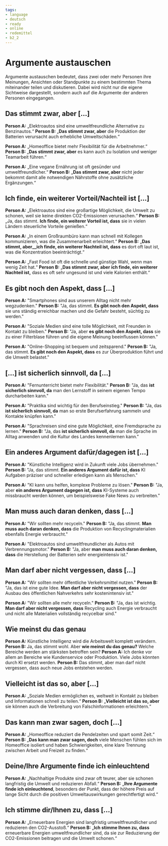 ```yaml
---
tags:
- language
- deutsch
- ready
- online
- redemittel
- b2_2
---
```


# Argumente austauschen

Argumente austauschen bedeutet, dass zwei oder mehr Personen ihre Meinungen, Ansichten oder Standpunkte zu einem bestimmten Thema miteinander teilen und diskutieren. Dabei wird nicht nur die eigene Sichtweise dargestellt, sondern auch auf die Argumente der anderen Personen eingegangen.

## Das stimmt zwar, aber [...]

__Person A:__ „Elektroautos sind eine umweltfreundliche Alternative zu Benzinautos.“
__Person B:__ „__Das stimmt zwar, aber__ die Produktion der Batterien verursacht auch erhebliche Umweltschäden.“

__Person A:__ „Homeoffice bietet mehr Flexibilität für die Arbeitnehmer.“
__Person B:__ „__Das stimmt zwar, aber__ es kann auch zu Isolation und weniger Teamarbeit führen.“

__Person A:__ „Eine vegane Ernährung ist oft gesünder und umweltfreundlicher.“
__Person B:__ „__Das stimmt zwar, aber__ nicht jeder bekommt damit alle notwendigen Nährstoffe ohne zusätzliche Ergänzungen.“

## Ich finde, ein weiterer Vorteil/Nachteil ist [...]

__Person A:__ „Elektroautos sind eine großartige Möglichkeit, die Umwelt zu schonen, weil sie keine direkten CO2-Emissionen verursachen.“
__Person B:__ „Ja, das stimmt. __Ich finde, ein weiterer Vorteil ist, dass__ sie in vielen Ländern steuerliche Vorteile genießen.“

__Person A:__ „In einem Großraumbüro kann man schnell mit Kollegen kommunizieren, was die Zusammenarbeit erleichtert.“
__Person B:__ „__Das stimmt, aber__ich finde, ein weiterer Nachteil ist, dass__ es dort oft laut ist, was die Konzentration beeinträchtigt.“

__Person A:__ „Fast Food ist oft die schnelle und günstige Wahl, wenn man wenig Zeit hat.“
__Person B:__ „__Das stimmt zwar, aber__ __ich finde, ein weiterer Nachteil ist,__ dass es oft sehr ungesund ist und viele Kalorien enthält.“

## Es gibt noch den Aspekt, dass [...]

__Person A:__ "Smartphones sind aus unserem Alltag nicht mehr wegzudenken."
__Person B:__ "Ja, das stimmt. __Es gibt noch den Aspekt, dass__ sie uns ständig erreichbar machen und die Gefahr besteht, süchtig zu werden."

__Person A:__ "Soziale Medien sind eine tolle Möglichkeit, mit Freunden in Kontakt zu bleiben."
__Person B:__ "Ja, aber __es gibt noch den Aspekt, dass__ sie zu einer Filterblase führen und die eigene Meinung beeinflussen können."

__Person A:__ "Online-Shopping ist bequem und zeitsparend."
__Person B:__ "Ja, das stimmt. __Es gibt noch den Aspekt, dass__ es zur Überproduktion führt und die Umwelt belastet."

## [...] ist sicherlich sinnvoll, da [...]

__Person A:__ "Fernunterricht bietet mehr Flexibilität."
__Person B:__ "Ja, das __ist sicherlich sinnvoll, da__ man den Lernstoff in seinem eigenen Tempo durcharbeiten kann."

__Person A:__ "Praktika sind wichtig für den Berufseinstieg."
__Person B:__ "Ja, das __ist sicherlich sinnvoll, da__ man so erste Berufserfahrung sammeln und Kontakte knüpfen kann."

__Person A:__ "Sprachreisen sind eine gute Möglichkeit, eine Fremdsprache zu lernen."
__Person B:__ "Ja, das __ist sicherlich sinnvoll, da__ man die Sprache im Alltag anwenden und die Kultur des Landes kennenlernen kann."

## Ein anderes Argument dafür/dagegen ist [...]

__Person A:__ "Künstliche Intelligenz wird in Zukunft viele Jobs übernehmen."
__Person B:__ "Ja, das stimmt. __Ein anderes Argument dafür ist, dass__ KI Aufgaben präziser und schneller erledigen kann als Menschen."

__Person A:__ "KI kann uns helfen, komplexe Probleme zu lösen."
__Person B:__ "Ja, aber __ein anderes Argument dagegen ist, dass__ KI-Systeme auch missbraucht werden können, um beispielsweise Fake News zu verbreiten."

## Man muss auch daran denken, dass [...]

__Person A:__ "Wir sollten mehr recyceln."
__Person B:__ "Ja, das stimmt. __Man muss auch daran denken, dass__ die Produktion von Recyclingmaterialien ebenfalls Energie verbraucht."

__Person A:__ "Elektroautos sind umweltfreundlicher als Autos mit Verbrennungsmotor."
__Person B:__ "Ja, aber __man muss auch daran denken, dass__ die Herstellung der Batterien sehr energieintensiv ist."

## Man darf aber nicht vergessen, dass [...]

__Person A:__ "Wir sollten mehr öffentliche Verkehrsmittel nutzen."
__Person B:__ "Ja, das ist eine gute Idee. __Man darf aber nicht vergessen, dass__ der Ausbau des öffentlichen Nahverkehrs sehr kostenintensiv ist."

__Person A:__ "Wir sollten alle mehr recyceln."
__Person B:__ "Ja, das ist wichtig. __Man darf aber nicht vergessen, dass__ Recycling auch Energie verbraucht und nicht alle Materialien vollständig recycelbar sind."

## Wie meinst du das genau

__Person A:__ Künstliche Intelligenz wird die Arbeitswelt komplett verändern.
__Person B:__ Ja, das stimmt wohl. Aber __wie meinst du das genau?__ Welche Bereiche werden am stärksten betroffen sein?
__Person A:__ Ich denke vor allem an Bereiche wie Kundenservice oder Produktion. Viele Jobs könnten durch KI ersetzt werden.
__Person B:__ Das stimmt, aber man darf nicht vergessen, dass auch neue Jobs entstehen werden.

## Vielleicht ist das so, aber [...]

__Person A:__ „Soziale Medien ermöglichen es, weltweit in Kontakt zu bleiben und Informationen schnell zu teilen.“
__Person B:__ „__Vielleicht ist das so, aber__ sie können auch die Verbreitung von Falschinformationen erleichtern.“

## Das kann man zwar sagen, doch [...]

__Person A:__ „Homeoffice reduziert die Pendelzeiten und spart somit Zeit.“
__Person B:__ „__Das kann man zwar sagen, doch__ viele Menschen fühlen sich im Homeoffice isoliert und haben Schwierigkeiten, eine klare Trennung zwischen Arbeit und Freizeit zu finden.“

## Deine/Ihre Argumente finde ich einleuchtend

__Person A:__ „Nachhaltige Produkte sind zwar oft teurer, aber sie schonen langfristig die Umwelt und reduzieren Abfall.“
__Person B:__ „__Ihre Argumente finde ich einleuchtend__, besonders der Punkt, dass der höhere Preis auf lange Sicht durch die positiven Umweltauswirkungen gerechtfertigt wird.“

## Ich stimme dir/Ihnen zu, dass [...]

__Person A:__ „Erneuerbare Energien sind langfristig umweltfreundlicher und reduzieren den CO2-Ausstoß.“
__Person B:__ „__Ich stimme Ihnen zu, dass__ erneuerbare Energien umweltfreundlicher sind, da sie zur Reduzierung der CO2-Emissionen beitragen und die Umwelt schonen.“
